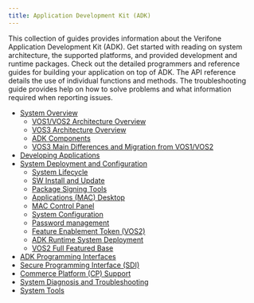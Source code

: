 ```yaml
---
title: Application Development Kit (ADK)
---
```


This collection of guides provides information about the Verifone Application Development Kit (ADK). Get started with reading on system architecture, the supported platforms, and provided development and runtime packages. Check out the detailed programmers and reference guides for building your application on top of ADK. The API reference details the use of individual functions and methods. The troubleshooting guide provides help on how to solve problems and what information required when reporting issues.

- <a href="system_overview.md">System Overview</a>
  - <a href="pg_all_architecture.md">VOS1/VOS2 Architecture Overview</a>
  - <a href="pg_vos3_architecture.md">VOS3 Architecture Overview</a>
  - <a href="pg_all_components.md">ADK Components</a>
  - <a href="pg_vos3_differences.md">VOS3 Main Differences and Migration from VOS1/VOS2</a>
- <a href="developing_applications.md">Developing Applications</a>
- <a href="system_deployment_and_configuration.md">System Deployment and Configuration</a>
  - <a href="pg_system_lifecycle.md">System Lifecycle</a>
  - <a href="pg_sw_install_and_update.md">SW Install and Update</a>
  - <a href="pg_package_signing.md">Package Signing Tools</a>
  - <a href="pg_mac_users_guide.md#sec_mac_desktop">Applications (MAC) Desktop</a>
  - <a href="pg_mac_users_guide.md#sec_mac_mcp">MAC Control Panel</a>
  - <a href="pg_system_configuration.md">System Configuration</a>
  - <a href="pg_password_management.md">Password management</a>
  - <a href="pg_feature_enablement_token.md">Feature Enablement Token (VOS2)</a>
  - <a href="pg_all_deployment.md">ADK Runtime System Deployment</a>
  - <a href="pg_engage_ffbase.md">VOS2 Full Featured Base</a>
- <a href="adk_programming_interfaces.md">ADK Programming Interfaces</a>
- <a href="secure_programming_interface.md">Secure Programming Interface (SDI)</a>
- <a href="cp_support.md">Commerce Platform (CP) Support</a>
- <a href="pg_system_diagnosis_and_troubleshooting.md">System Diagnosis and Troubleshooting</a>
- <a href="pg_system_tools.md">System Tools</a>
